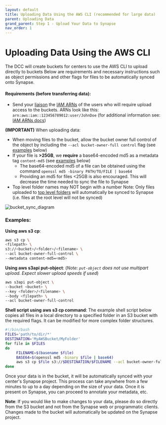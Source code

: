 ```yaml
---
layout: default
title: Uploading Data Using the AWS CLI (recommended for large data) 
parent: Uploading Data
grand_parent: Step 1 - Upload Your Data to Synapse 
nav_order: 1
---
```


# Uploading Data Using the AWS CLI

The DCC will create buckets for centers to use the AWS CLI to upload directly to buckets Below are requirements and necessary instructions such as object permissions and other flags for files to be automatically synced onto Synapse.

#### Requirements (before transferring data):

- Send your [liaison](dcc-liaison) the [IAM ARNs](https://docs.aws.amazon.com/IAM/latest/UserGuide/reference_identifiers.html#identifiers-arns) of the users who will require upload access to the buckets. ARNs look like this: `arn:aws:iam::123456789012:user/JohnDoe` (for additional information see: [IAM ARNs docs](https://docs.aws.amazon.com/IAM/latest/UserGuide/reference_identifiers.html#identifiers-arns))

**(IMPORTANT)** When uploading data:
- When moving files to the bucket, allow the bucket owner full control of the object by including the `--acl bucket-owner-full control` flag (see [examples](#examples) below)
- If your file is **>25GB**, we **require** a base64-encoded md5 as a metadata tag `content-md5` (see [examples](#examples) below)
     - The base64-encoded md5 of a file can be obtained using the command 
`openssl md5 -binary PATH/TO/FILE | base64`
     - Providing an md5 for files <25GB is also encouraged. This will decrease the time needed to sync the file to Synapse
- Top level folder names may NOT begin with a number
Note: Only files uploaded to [top level folders](organize-your-data-upload) will automatically be synced to Synapse (i.e. files at the root level will not be synced)

![bucket_sync_diagram](https://user-images.githubusercontent.com/63608514/93384855-375e8180-f81a-11ea-91d7-400bb7ffa8a8.jpeg)




### Examples:

**Using aws s3 cp**: 
``` bash
aws s3 cp \
<filepath> \
s3://<bucket>/<folder>/<filename> \
--acl bucket-owner-full-control \ 
--metadata content-md5=<md5>
```

**Using aws s3api put-object**: (_Note: `put-object` does not use multipart upload. Expect slower upload speeds if used_)
```bash
aws s3api put-object \ 
--bucket <bucket> \
--key <folder>/<filename> \
--body <filepath> \
--acl bucket-owner-full-control 
```

**Shell script using aws s3 cp command**:
The example shell script below copies all files in a local directory to a specified folder in an S3 bucket with the required flags. It can be modified for more complex folder structures.
```bash
#!/bin/bash
FILES='path/to/dir/*'
DESTINATION='MyAWSBucket/MyFolder'
for file in $FILES
do
     FILENAME=$(basename $file)
     BASE64=$(openssl md5 -binary $file | base64)
     aws s3 cp $file s3://$DESTINATION/$FILENAME --acl bucket-owner-full-control --metadata content-md5=$BASE64
done
```

Once your data is in the bucket, it will be automatically synced with your center's Synapse project. This process can take anywhere from a few minutes to up to a day depending on the size of your data. Once it is present on Synapse, you can proceed to annotate your metadata, etc. 

**Note**: If you would like to make changes to your data, please do so directly from the S3 bucket and not from the Synapse web or programmatic clients. Changes made to the bucket will automatically be updated on the Synapse project. 


